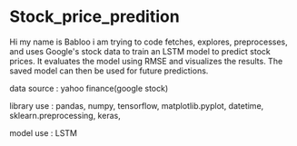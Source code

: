# Stock_price_predition
Hi my name is Babloo i am trying to code fetches, explores, preprocesses, and uses Google's stock data to train an LSTM model to predict stock prices. It evaluates the model using RMSE and visualizes the results. The saved model can then be used for future predictions.

data source : yahoo finance(google stock)

library use : pandas, numpy, tensorflow, matplotlib.pyplot, datetime, sklearn.preprocessing, keras,

model use : LSTM



